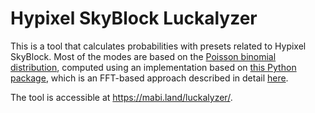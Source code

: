 # Hypixel SkyBlock Luckalyzer

This is a tool that calculates probabilities with presets related to Hypixel SkyBlock.
Most of the modes are based on the [Poisson binomial distribution](https://en.wikipedia.org/wiki/Poisson_binomial_distribution),
computed using an implementation based on [this Python package](https://github.com/tsakim/poibin),
which is an FFT-based approach described in detail [here](https://doi.org/10.1016/j.csda.2012.10.006).

The tool is accessible at https://mabi.land/luckalyzer/.
